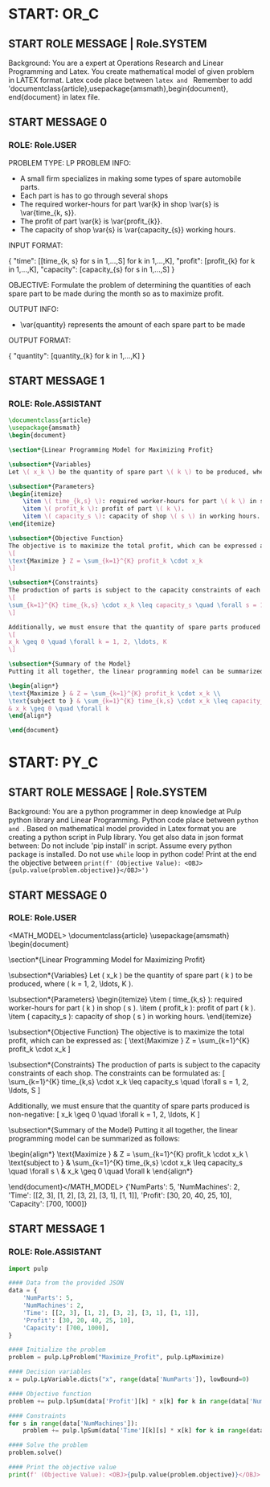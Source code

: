 # START: OR_C 
## START ROLE MESSAGE | Role.SYSTEM 
Background: You are a expert at Operations Research and Linear Programming and Latex. You create mathematical model of given problem in LATEX format. Latex code place between ```latex and ``` Remember to add 'documentclass{article},usepackage{amsmath},begin{document}, end{document} in latex file. 
## START MESSAGE 0 
### ROLE: Role.USER
<DESCRIPTION>
PROBLEM TYPE: LP
PROBLEM INFO:

- A small firm specializes in making some types of spare automobile parts. 
- Each part is has to go through several shops 
- The required worker-hours for part \var{k} in shop \var{s} is \var{time_{k, s}}.
- The profit of part \var{k} is \var{profit_{k}}.
- The capacity of shop \var{s} is \var{capacity_{s}} working hours.

INPUT FORMAT:

{
	"time": [[time_{k, s} for s in 1,...,S] for k in 1,...,K],
	"profit": [profit_{k} for k in 1,...,K],
	"capacity": [capacity_{s} for s in 1,...,S]
}


OBJECTIVE: Formulate the problem of determining the quantities of each spare part to be made during the month so as to maximize profit.

OUTPUT INFO:

- \var{quantity} represents the amount of each spare part to be made

OUTPUT FORMAT:

{
	"quantity": [quantity_{k} for k in 1,...,K]
}
</DESCRIPTION>


## START MESSAGE 1 
### ROLE: Role.ASSISTANT
```latex
\documentclass{article}
\usepackage{amsmath}
\begin{document}

\section*{Linear Programming Model for Maximizing Profit}

\subsection*{Variables}
Let \( x_k \) be the quantity of spare part \( k \) to be produced, where \( k = 1, 2, \ldots, K \).

\subsection*{Parameters}
\begin{itemize}
    \item \( time_{k,s} \): required worker-hours for part \( k \) in shop \( s \).
    \item \( profit_k \): profit of part \( k \).
    \item \( capacity_s \): capacity of shop \( s \) in working hours.
\end{itemize}

\subsection*{Objective Function}
The objective is to maximize the total profit, which can be expressed as:
\[
\text{Maximize } Z = \sum_{k=1}^{K} profit_k \cdot x_k
\]

\subsection*{Constraints}
The production of parts is subject to the capacity constraints of each shop. The constraints can be formulated as:
\[
\sum_{k=1}^{K} time_{k,s} \cdot x_k \leq capacity_s \quad \forall s = 1, 2, \ldots, S
\]

Additionally, we must ensure that the quantity of spare parts produced is non-negative:
\[
x_k \geq 0 \quad \forall k = 1, 2, \ldots, K
\]

\subsection*{Summary of the Model}
Putting it all together, the linear programming model can be summarized as follows:

\begin{align*}
\text{Maximize } & Z = \sum_{k=1}^{K} profit_k \cdot x_k \\
\text{subject to } & \sum_{k=1}^{K} time_{k,s} \cdot x_k \leq capacity_s \quad \forall s \\
& x_k \geq 0 \quad \forall k
\end{align*}

\end{document}
```

# START: PY_C 
## START ROLE MESSAGE | Role.SYSTEM 
Background: You are a python programmer in deep knowledge at Pulp python library and Linear Programming. Python code place between ```python and ```. Based on mathematical model provided in Latex format you are creating a python script in Pulp library. You get also data in json format between: <DATA></DATA> Do not include 'pip install' in script. Assume every python package is installed. Do not use `while` loop in python code! Print at the end the objective between <OBJ></OBJ> `print(f' (Objective Value): <OBJ>{pulp.value(problem.objective)}</OBJ>')` 
## START MESSAGE 0 
### ROLE: Role.USER
<MATH_MODEL>
\documentclass{article}
\usepackage{amsmath}
\begin{document}

\section*{Linear Programming Model for Maximizing Profit}

\subsection*{Variables}
Let \( x_k \) be the quantity of spare part \( k \) to be produced, where \( k = 1, 2, \ldots, K \).

\subsection*{Parameters}
\begin{itemize}
    \item \( time_{k,s} \): required worker-hours for part \( k \) in shop \( s \).
    \item \( profit_k \): profit of part \( k \).
    \item \( capacity_s \): capacity of shop \( s \) in working hours.
\end{itemize}

\subsection*{Objective Function}
The objective is to maximize the total profit, which can be expressed as:
\[
\text{Maximize } Z = \sum_{k=1}^{K} profit_k \cdot x_k
\]

\subsection*{Constraints}
The production of parts is subject to the capacity constraints of each shop. The constraints can be formulated as:
\[
\sum_{k=1}^{K} time_{k,s} \cdot x_k \leq capacity_s \quad \forall s = 1, 2, \ldots, S
\]

Additionally, we must ensure that the quantity of spare parts produced is non-negative:
\[
x_k \geq 0 \quad \forall k = 1, 2, \ldots, K
\]

\subsection*{Summary of the Model}
Putting it all together, the linear programming model can be summarized as follows:

\begin{align*}
\text{Maximize } & Z = \sum_{k=1}^{K} profit_k \cdot x_k \\
\text{subject to } & \sum_{k=1}^{K} time_{k,s} \cdot x_k \leq capacity_s \quad \forall s \\
& x_k \geq 0 \quad \forall k
\end{align*}

\end{document}</MATH_MODEL>
<DATA>
{'NumParts': 5, 'NumMachines': 2, 'Time': [[2, 3], [1, 2], [3, 2], [3, 1], [1, 1]], 'Profit': [30, 20, 40, 25, 10], 'Capacity': [700, 1000]}</DATA>


## START MESSAGE 1 
### ROLE: Role.ASSISTANT
```python
import pulp

#### Data from the provided JSON
data = {
    'NumParts': 5,
    'NumMachines': 2,
    'Time': [[2, 3], [1, 2], [3, 2], [3, 1], [1, 1]],
    'Profit': [30, 20, 40, 25, 10],
    'Capacity': [700, 1000],
}

#### Initialize the problem
problem = pulp.LpProblem("Maximize_Profit", pulp.LpMaximize)

#### Decision variables
x = pulp.LpVariable.dicts("x", range(data['NumParts']), lowBound=0)

#### Objective function
problem += pulp.lpSum(data['Profit'][k] * x[k] for k in range(data['NumParts'])), "Total_Profit"

#### Constraints
for s in range(data['NumMachines']):
    problem += pulp.lpSum(data['Time'][k][s] * x[k] for k in range(data['NumParts'])) <= data['Capacity'][s], f"Capacity_Constraint_{s+1}"

#### Solve the problem
problem.solve()

#### Print the objective value
print(f' (Objective Value): <OBJ>{pulp.value(problem.objective)}</OBJ>')
```

